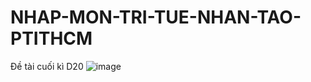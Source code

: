 # NHAP-MON-TRI-TUE-NHAN-TAO-PTITHCM
Đề tài cuối kì D20
![image](https://github.com/ChiskhanhV/NHAP-MON-TRI-TUE-NHAN-TAO-PTITHCM/assets/88956862/ed8e6755-3efc-4cd7-bfc1-f119766e9c4a)
